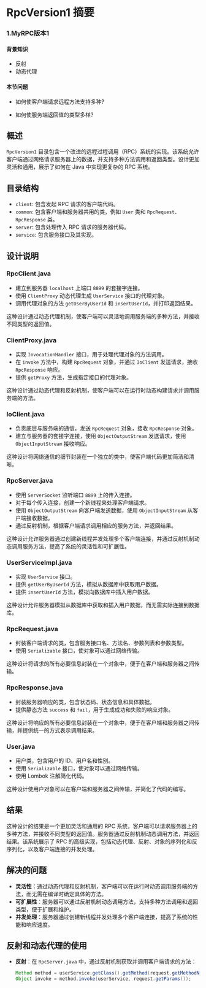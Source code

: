 # RpcVersion1 摘要
### 1.MyRPC版本1

#### 背景知识

- 反射
- 动态代理

#### 本节问题

- 如何使客户端请求远程方法支持多种?

- 如何使服务端返回值的类型多样?
## 概述
`RpcVersion1` 目录包含一个改进的远程过程调用（RPC）系统的实现。该系统允许客户端通过网络请求服务器上的数据，并支持多种方法调用和返回类型。设计更加灵活和通用，展示了如何在 Java 中实现更复杂的 RPC 系统。

## 目录结构
- `client`: 包含发起 RPC 请求的客户端代码。
- `common`: 包含客户端和服务器共用的类，例如 `User` 类和 `RpcRequest`、`RpcResponse` 类。
- `server`: 包含处理传入 RPC 请求的服务器代码。
- `service`: 包含服务接口及其实现。

## 设计说明

### RpcClient.java
- 建立到服务器 `localhost` 上端口 `8899` 的套接字连接。
- 使用 `ClientProxy` 动态代理生成 `UserService` 接口的代理对象。
- 调用代理对象的方法 `getUserByUserId` 和 `insertUserId`，并打印返回结果。

这种设计通过动态代理机制，使客户端可以灵活地调用服务端的多种方法，并接收不同类型的返回值。

### ClientProxy.java
- 实现 `InvocationHandler` 接口，用于处理代理对象的方法调用。
- 在 `invoke` 方法中，构建 `RpcRequest` 对象，并通过 `IoClient` 发送请求，接收 `RpcResponse` 响应。
- 提供 `getProxy` 方法，生成指定接口的代理对象。

这种设计通过动态代理和反射机制，使客户端可以在运行时动态构建请求并调用服务端的方法。

### IoClient.java
- 负责底层与服务端的通信，发送 `RpcRequest` 对象，接收 `RpcResponse` 对象。
- 建立与服务器的套接字连接，使用 `ObjectOutputStream` 发送请求，使用 `ObjectInputStream` 接收响应。

这种设计将网络通信的细节封装在一个独立的类中，使客户端代码更加简洁和清晰。

### RpcServer.java
- 使用 `ServerSocket` 监听端口 `8899` 上的传入连接。
- 对于每个传入连接，创建一个新线程来处理客户端请求。
- 使用 `ObjectOutputStream` 向客户端发送数据，使用 `ObjectInputStream` 从客户端接收数据。
- 通过反射机制，根据客户端请求调用相应的服务方法，并返回结果。

这种设计允许服务器通过创建新线程并发处理多个客户端连接，并通过反射机制动态调用服务方法，提高了系统的灵活性和可扩展性。

### UserServiceImpl.java
- 实现 `UserService` 接口。
- 提供 `getUserByUserId` 方法，模拟从数据库中获取用户数据。
- 提供 `insertUserId` 方法，模拟向数据库中插入用户数据。

这种设计允许服务器模拟从数据库中获取和插入用户数据，而无需实际连接到数据库。

### RpcRequest.java
- 封装客户端请求的类，包含服务接口名、方法名、参数列表和参数类型。
- 使用 `Serializable` 接口，使对象可以通过网络传输。

这种设计将请求的所有必要信息封装在一个对象中，便于在客户端和服务器之间传输。

### RpcResponse.java
- 封装服务器响应的类，包含状态码、状态信息和具体数据。
- 提供静态方法 `success` 和 `fail`，用于生成成功和失败的响应对象。

这种设计将响应的所有必要信息封装在一个对象中，便于在客户端和服务器之间传输，并提供统一的方式表示调用结果。

### User.java
- 用户类，包含用户的 ID、用户名和性别。
- 使用 `Serializable` 接口，使对象可以通过网络传输。
- 使用 Lombok 注解简化代码。

这种设计使用户对象可以在客户端和服务器之间传输，并简化了代码的编写。

## 结果
这种设计的结果是一个更加灵活和通用的 RPC 系统，客户端可以请求服务器上的多种方法，并接收不同类型的返回值。服务器通过反射机制动态调用方法，并返回结果。该系统展示了 RPC 的高级实现，包括动态代理、反射、对象的序列化和反序列化，以及客户端连接的并发处理。

## 解决的问题
- **灵活性**：通过动态代理和反射机制，客户端可以在运行时动态调用服务端的方法，而无需在编译时确定具体的方法。
- **可扩展性**：服务器可以通过反射机制动态调用方法，支持多种方法调用和返回类型，便于扩展和维护。
- **并发处理**：服务器通过创建新线程并发处理多个客户端连接，提高了系统的性能和响应速度。

## 反射和动态代理的使用
- **反射**：在 `RpcServer.java` 中，通过反射机制获取并调用客户端请求的方法：
  ```java
  Method method = userService.getClass().getMethod(request.getMethodName(), request.getParamsTypes());
  Object invoke = method.invoke(userService, request.getParams());
